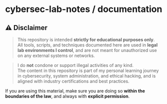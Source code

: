 # cybersec-lab-notes / documentation

## ⚠️ Disclaimer

> This repository is intended **strictly for educational purposes only**.  
> All tools, scripts, and techniques documented here are used in **legal lab environments I control**, and are not meant for unauthorized use on any external systems or networks.

> I do **not** condone or support illegal activities of any kind.  
> The content in this repository is part of my personal learning journey in cybersecurity, system administration, and ethical hacking, and is aligned with industry certifications and best practices.

If you are using this material, make sure you are doing so **within the boundaries of the law**, and always with **explicit permission**.
